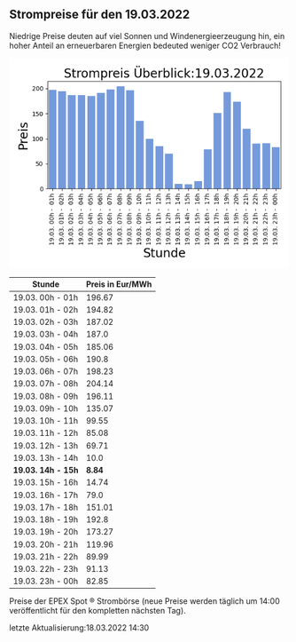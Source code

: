 
## Strompreise für den 19.03.2022

Niedrige Preise deuten auf viel Sonnen und Windenergieerzeugung hin, ein hoher Anteil an erneuerbaren Energien bedeuted weniger CO2 Verbrauch!

![Strompreis übersicht](imgs/strompreis_uebersicht.png)

| Stunde | Preis in Eur/MWh |
|---|---|
| 19.03. 00h -  01h | 196.67 | 
| 19.03. 01h -  02h | 194.82 | 
| 19.03. 02h -  03h | 187.02 | 
| 19.03. 03h -  04h | 187.0 | 
| 19.03. 04h -  05h | 185.06 | 
| 19.03. 05h -  06h | 190.8 | 
| 19.03. 06h -  07h | 198.23 | 
| 19.03. 07h -  08h | 204.14 | 
| 19.03. 08h -  09h | 196.11 | 
| 19.03. 09h -  10h | 135.07 | 
| 19.03. 10h -  11h | 99.55 | 
| 19.03. 11h -  12h | 85.08 | 
| 19.03. 12h -  13h | 69.71 | 
| 19.03. 13h -  14h | 10.0 | 
| **19.03. 14h -  15h** | **8.84** | 
| 19.03. 15h -  16h | 14.74 | 
| 19.03. 16h -  17h | 79.0 | 
| 19.03. 17h -  18h | 151.01 | 
| 19.03. 18h -  19h | 192.8 | 
| 19.03. 19h -  20h | 173.27 | 
| 19.03. 20h -  21h | 119.96 | 
| 19.03. 21h -  22h | 89.99 | 
| 19.03. 22h -  23h | 91.13 | 
| 19.03. 23h -  00h | 82.85 | 

Preise der EPEX Spot ® Strombörse (neue Preise werden täglich um 14:00 veröffentlicht für den kompletten nächsten Tag).

letzte Aktualisierung:18.03.2022 14:30